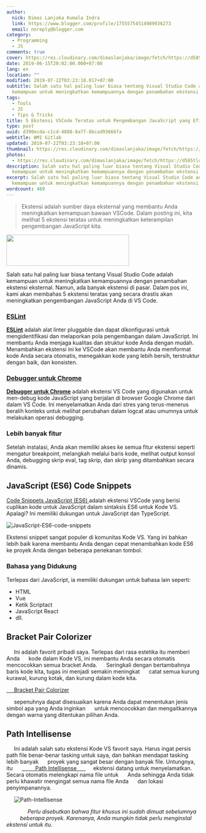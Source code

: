 ```yaml
---
author:
  nick: Dimas Lanjaka Kumala Indra
  link: https://www.blogger.com/profile/17555754514989936273
  email: noreply@blogger.com
category:
  - Programming
  - JS
comments: true
cover: https://res.cloudinary.com/dimaslanjaka/image/fetch/https://d585tldpucybw.cloudfront.net/sfimages/default-source/blogs/templates/javascriptt-light_870x220.png?sfvrsn=f0bf46af_3
date: 2019-06-15T20:02:00.000+07:00
lang: en
location: ""
modified: 2019-07-22T03:23:18.017+07:00
subtitle: Salah satu hal paling luar biasa tentang Visual Studio Code adalah
  kemampuan untuk meningkatkan kemampuannya dengan penambahan ekstensi
tags:
  - Tools
  - JS
  - Tips & Tricks
title: 5 Ekstensi VSCode Teratas untuk Pengembangan JavaScript yang Efisien
type: post
uuid: d390ecda-c1cd-4888-8a7f-8bcad93666fa
webtitle: WMI Gitlab
updated: 2019-07-22T03:23:18+07:00
thumbnail: https://res.cloudinary.com/dimaslanjaka/image/fetch/https://d585tldpucybw.cloudfront.net/sfimages/default-source/blogs/templates/javascriptt-light_870x220.png?sfvrsn=f0bf46af_3
photos:
  - https://res.cloudinary.com/dimaslanjaka/image/fetch/https://d585tldpucybw.cloudfront.net/sfimages/default-source/blogs/templates/javascriptt-light_870x220.png?sfvrsn=f0bf46af_3
description: Salah satu hal paling luar biasa tentang Visual Studio Code adalah
  kemampuan untuk meningkatkan kemampuannya dengan penambahan ekstensi
excerpt: Salah satu hal paling luar biasa tentang Visual Studio Code adalah
  kemampuan untuk meningkatkan kemampuannya dengan penambahan ekstensi
wordcount: 469
---
```


<blockquote>Ekstensi adalah sumber daya eksternal yang membantu Anda meningkatkan kemampuan bawaan VSCode. Dalam posting ini, kita melihat 5 ekstensi teratas untuk meningkatkan keterampilan pengembangan JavaScript kita.</blockquote><img border="0" src="https://res.cloudinary.com/dimaslanjaka/image/fetch/https://d585tldpucybw.cloudfront.net/sfimages/default-source/blogs/templates/javascriptt-light_870x220.png?sfvrsn=f0bf46af_3" width="320" height="81" data-original-width="800" data-original-height="202"><p>Salah satu hal paling luar biasa tentang Visual Studio Code adalah kemampuan untuk meningkatkan kemampuannya dengan penambahan ekstensi eksternal. Namun, ada banyak ekstensi di pasar. Dalam pos ini, kami akan membahas 5 ekstensi teratas yang secara drastis akan meningkatkan pengembangan JavaScript Anda di VS Code.</p> <h3><a href="//webmanajemen.com/page/safelink.html?url=aHR0cHM6Ly9tYXJrZXRwbGFjZS52aXN1YWxzdHVkaW8uY29tL2l0ZW1zP2l0ZW1OYW1lPWRiYWV1bWVyLnZzY29kZS1lc2xpbnQ=" rel="nofollow noopener" target="_blank">ESLint</a></h3><p><b><a href="//webmanajemen.com/page/safelink.html?url=aHR0cHM6Ly9tYXJrZXRwbGFjZS52aXN1YWxzdHVkaW8uY29tL2l0ZW1zP2l0ZW1OYW1lPWRiYWV1bWVyLnZzY29kZS1lc2xpbnQ=" rel="nofollow noopener" target="_blank">ESLint</a></b> adalah alat linter pluggable dan dapat dikonfigurasi untuk mengidentifikasi dan melaporkan pola pengembangan dalam JavaScript. Ini membantu Anda menjaga kualitas dan struktur kode Anda dengan mudah. Menambahkan ekstensi ini ke VSCode akan membantu Anda memformat kode Anda secara otomatis, menegakkan kode yang lebih bersih, terstruktur dengan baik, dan konsisten. </p> <h3><a href="//webmanajemen.com/page/safelink.html?url=aHR0cHM6Ly9tYXJrZXRwbGFjZS52aXN1YWxzdHVkaW8uY29tL2l0ZW1zP2l0ZW1OYW1lPW1zanNkaWFnLmRlYnVnZ2VyLWZvci1jaHJvbWU=" rel="nofollow noopener" target="_blank">Debugger untuk Chrome</a></h3><b><a href="//webmanajemen.com/page/safelink.html?url=aHR0cHM6Ly9tYXJrZXRwbGFjZS52aXN1YWxzdHVkaW8uY29tL2l0ZW1zP2l0ZW1OYW1lPW1zanNkaWFnLmRlYnVnZ2VyLWZvci1jaHJvbWU=" rel="nofollow noopener" target="_blank">Debugger untuk Chrome</a></b> adalah ekstensi VS Code yang digunakan untuk men-debug kode JavaScript yang berjalan di browser Google Chrome dari dalam VS Code. Ini menyelamatkan Anda dari stres yang terus-menerus beralih konteks untuk melihat perubahan dalam logcat atau umumnya untuk melakukan operasi debugging.   <h3>Lebih banyak fitur </h3><p>Setelah instalasi, Anda akan memiliki akses ke semua fitur ekstensi seperti mengatur breakpoint, melangkah melalui baris kode, melihat output konsol Anda, debugging skrip eval, tag skrip, dan skrip yang ditambahkan secara dinamis. </p> <h2> JavaScript (ES6) Code Snippets</h2> <p> <a href="//webmanajemen.com/page/safelink.html?url=aHR0cHM6Ly9tYXJrZXRwbGFjZS52aXN1YWxzdHVkaW8uY29tL2l0ZW1zP2l0ZW1OYW1lPXhhYmlrb3MuSmF2YVNjcmlwdFNuaXBwZXRz" rel="nofollow noopener" target="_blank"> Code Snippets JavaScript (ES6) </a> adalah ekstensi VSCode yang berisi cuplikan kode untuk JavaScript dalam sintaksis ES6 untuk Kode VS. Apalagi? Ini memiliki dukungan untuk JavaScript dan TypeScript. </p> <p> <img alt="JavaScript-ES6-code-snippets" title="JavaScript-ES6-code-snippets" src="https://res.cloudinary.com/dimaslanjaka/image/fetch/https://d585tldpucybw.cloudfront.net/sfimages/default-source/default-album/javascript-es6-code-snippets.png?sfvrsn=41e808d_1"> </p> <p> Ekstensi snippet sangat populer di komunitas Kode VS. Yang ini bahkan lebih baik karena membantu Anda dengan cepat menambahkan kode ES6 ke proyek Anda dengan beberapa penekanan tombol. </p> <h3> Bahasa yang Didukung </h3> <p> Terlepas dari JavaScript, ia memiliki dukungan untuk bahasa lain seperti: </p> <ul> <li> HTML </li> <li> Vue </li> <li> Ketik Scriptact </li> <li> JavaScript React </li> <li> dll. </li> </ul>  <h2 id="bracket-pair-colorizer">    Bracket Pair Colorizer </h2><p>&nbsp;&nbsp;&nbsp;&nbsp; Ini adalah favorit pribadi saya. Terlepas dari rasa estetika itu memberi Anda &nbsp;&nbsp;&nbsp;&nbsp; kode dalam Kode VS, ini membantu Anda secara otomatis mencocokkan semua bracket Anda. &nbsp;&nbsp;&nbsp;&nbsp; Seringkali dengan bertambahnya baris kode kita, tugas ini menjadi semakin meningkat &nbsp;&nbsp;&nbsp;&nbsp; catat semua kurung kurawal, kurung kotak, dan kurung dalam kode kita. </p> <a href="//webmanajemen.com/page/safelink.html?url=aHR0cHM6Ly9tYXJrZXRwbGFjZS52aXN1YWxzdHVkaW8uY29tL2l0ZW1zP2l0ZW1OYW1lPUNvZW5yYWFkUy5icmFja2V0LXBhaXItY29sb3JpemVy" rel="nofollow noopener" target="_blank">&nbsp;&nbsp;&nbsp;&nbsp; Bracket Pair Colorizer </a><p>&nbsp;&nbsp;&nbsp;&nbsp; sepenuhnya dapat disesuaikan karena Anda dapat menentukan jenis simbol apa yang Anda inginkan &nbsp;&nbsp;&nbsp;&nbsp; untuk mencocokkan dan mengaitkannya dengan warna yang ditentukan pilihan Anda. </p> <h2 id="path-intellisense">    Path Intellisense </h2> <p>&nbsp;&nbsp;&nbsp;&nbsp; Ini adalah salah satu ekstensi Kode VS favorit saya. Harus ingat persis &nbsp;&nbsp;&nbsp;&nbsp; path file benar-benar tasking untuk saya, dan bahkan mendapat tasking lebih banyak &nbsp;&nbsp;&nbsp;&nbsp; proyek yang sangat besar dengan banyak file. Untungnya, itu &nbsp;&nbsp;&nbsp;&nbsp; <a href="//webmanajemen.com/page/safelink.html?url=aHR0cHM6Ly9tYXJrZXRwbGFjZS52aXN1YWxzdHVkaW8uY29tL2l0ZW1zP2l0ZW1OYW1lPWNocmlzdGlhbi1rb2hsZXIucGF0aC1pbnRlbGxpc2Vuc2U=" rel="nofollow noopener" target="_blank">&nbsp;&nbsp;&nbsp;&nbsp;&nbsp;&nbsp;&nbsp;&nbsp; Path Intellisense &nbsp;&nbsp;&nbsp;&nbsp; </a>&nbsp;&nbsp;&nbsp;&nbsp; ekstensi datang untuk menyelamatkan. Secara otomatis melengkapi nama file untuk &nbsp;&nbsp;&nbsp;&nbsp; Anda sehingga Anda tidak perlu khawatir mengingat semua nama file Anda &nbsp;&nbsp;&nbsp;&nbsp; dan lokasi penyimpanannya. </p><p>&nbsp;&nbsp;&nbsp;&nbsp; <img         ="" alt="Path-Intellisense" title="Path-Intellisense" src="https://d585tldpucybw.cloudfront.net/sfimages/default-source/default-album/path-intellisense.png?sfvrsn=c9581e41_1"     =""></p><p>&nbsp;&nbsp;&nbsp;&nbsp; <em>&nbsp;&nbsp;&nbsp;&nbsp;&nbsp;&nbsp;&nbsp;&nbsp; Perlu disebutkan bahwa fitur khusus ini sudah dimuat sebelumnya &nbsp;&nbsp;&nbsp;&nbsp;&nbsp;&nbsp;&nbsp;&nbsp; beberapa proyek. Karenanya, Anda mungkin tidak perlu menginstal ekstensi untuk itu. &nbsp;&nbsp;&nbsp;&nbsp; </em></p>